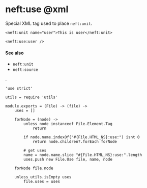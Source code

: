 neft:use @xml
=============

Special XML tag used to place `neft:unit`.

```view,example
<neft:unit name="user">This is user</neft:unit>

<neft:use:user />
```

#### See also

- `neft:unit`
- `neft:source`

.

	'use strict'

	utils = require 'utils'

	module.exports = (File) -> (file) ->
		uses = []

		forNode = (node) ->
			unless node instanceof File.Element.Tag
				return

			if node.name.indexOf("#{File.HTML_NS}:use:") isnt 0
				return node.children?.forEach forNode

			# get uses
			name = node.name.slice "#{File.HTML_NS}:use:".length
			uses.push new File.Use file, name, node

		forNode file.node

		unless utils.isEmpty uses
			file.uses = uses

